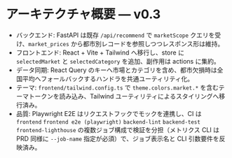 <!-- markdownlint-configure-file { "MD013": false } -->

# アーキテクチャ概要 — v0.3

- バックエンド: FastAPI は既存 `/api/recommend` で `marketScope` クエリを受け、`market_prices` から都市別レコードを参照しつつレスポンス形は維持。
- フロントエンド: React + Vite + Tailwind へ移行し、store に `selectedMarket` と `selectedCategory` を追加、副作用は actions に集約。
- データ同期: React Query のキーへ市場とカテゴリを含め、都市欠損時は全国平均へフォールバックするハンドラを共通ユーティリティ化。
- テーマ: `frontend/tailwind.config.ts` で `theme.colors.market.*` を含むテーマトークンを読み込み、Tailwind ユーティリティによるスタイリングへ移行済み。
- 品質: Playwright E2E はリクエストフックでモックを連携し、CI は `frontend` `frontend e2e (playwright)` `backend-lint` `backend-test` `frontend-lighthouse` の複数ジョブ構成で検証を分担（メトリクス CLI は PRD 同様に `--job-name` 指定が必須）で、ジョブ表示名と CLI 引数要件を反映済み。
